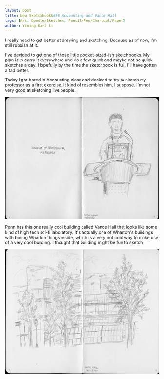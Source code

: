 ```yaml
---
layout: post
title: New Sketchbook&#58 Accounting and Vance Hall
tags: [Art, Doodle/Sketches, Pencil/Pen/Charcoal/Paper]
author: Yining Karl Li
---
```


I really need to get better at drawing and sketching. Because as of now, I'm still rubbish at it.

I've decided to get one of those little pocket-sized-ish sketchbooks. My plan is to carry it everywhere and do a few quick and maybe not so quick sketches a day. Hopefully by the time the sketchbook is full, I'll have gotten a tad better.

Today I got bored in Accounting class and decided to try to sketch my professor as a first exercise. It kind of resembles him, I suppose. I'm not very good at sketching live people.

[![](/content/images/2010/Jun/page01-02.jpg)](/content/images/2010/Jun/page01-02.jpg)

Penn has this one really cool building called Vance Hall that looks like some kind of high tech sci-fi laboratory. It's actually one of Wharton's buildings with boring Wharton things inside, which is a very not cool way to make use of a very cool building. I thought that building might be fun to sketch.

[![](/content/images/2010/Jun/page03-04.jpg)](/content/images/2010/Jun/page03-04.jpg)
